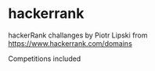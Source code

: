 # hackerrank
hackerRank challanges by Piotr Lipski
from https://www.hackerrank.com/domains

Competitions included
